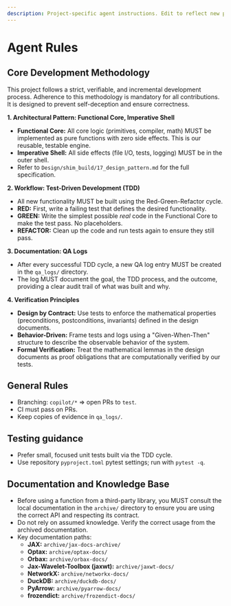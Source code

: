 ```yaml
---
description: Project-specific agent instructions. Edit to reflect new project rules.
---
```


# Agent Rules

## Core Development Methodology
This project follows a strict, verifiable, and incremental development process. Adherence to this methodology is mandatory for all contributions. It is designed to prevent self-deception and ensure correctness.

**1. Architectural Pattern: Functional Core, Imperative Shell**
   - **Functional Core:** All core logic (primitives, compiler, math) MUST be implemented as pure functions with zero side effects. This is our reusable, testable engine.
   - **Imperative Shell:** All side effects (file I/O, tests, logging) MUST be in the outer shell.
   - Refer to `Design/shim_build/17_design_pattern.md` for the full specification.

**2. Workflow: Test-Driven Development (TDD)**
   - All new functionality MUST be built using the Red-Green-Refactor cycle.
   - **RED:** First, write a failing test that defines the desired functionality.
   - **GREEN:** Write the simplest possible *real* code in the Functional Core to make the test pass. No placeholders.
   - **REFACTOR:** Clean up the code and run tests again to ensure they still pass.

**3. Documentation: QA Logs**
   - After every successful TDD cycle, a new QA log entry MUST be created in the `qa_logs/` directory.
   - The log MUST document the goal, the TDD process, and the outcome, providing a clear audit trail of what was built and why.

**4. Verification Principles**
   - **Design by Contract:** Use tests to enforce the mathematical properties (preconditions, postconditions, invariants) defined in the design documents.
   - **Behavior-Driven:** Frame tests and logs using a "Given-When-Then" structure to describe the observable behavior of the system.
   - **Formal Verification:** Treat the mathematical lemmas in the design documents as proof obligations that are computationally verified by our tests.

## General Rules
- Branching: `copilot/*` => open PRs to `test`.
- CI must pass on PRs.
- Keep copies of evidence in `qa_logs/`.

## Testing guidance
- Prefer small, focused unit tests built via the TDD cycle.
- Use repository `pyproject.toml` pytest settings; run with `pytest -q`.

## Documentation and Knowledge Base
- Before using a function from a third-party library, you MUST consult the local documentation in the `archive/` directory to ensure you are using the correct API and respecting its contract.
- Do not rely on assumed knowledge. Verify the correct usage from the archived documentation.
- Key documentation paths:
  - **JAX:** `archive/jax-docs-archive/`
  - **Optax:** `archive/optax-docs/`
  - **Orbax:** `archive/orbax-docs/`
  - **Jax-Wavelet-Toolbox (jaxwt):** `archive/jaxwt-docs/`
  - **NetworkX:** `archive/networkx-docs/`
  - **DuckDB:** `archive/duckdb-docs/`
  - **PyArrow:** `archive/pyarrow-docs/`
  - **frozendict:** `archive/frozendict-docs/`

